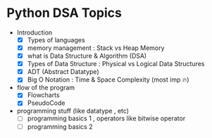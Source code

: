 # Python DSA Topics

- Introduction
    - [x] Types of languages
    - [x] memory management : Stack vs Heap Memory 
    - [x] what is Data Structure & Algorithm (DSA)
    - [x] Types of Data Structure : Physical vs Logical Data Structures
    - [x] ADT (Abstract Datatype)
    - [x] Big O Notation : Time & Space Complexity (most imp 🔥)

- flow of the program
    - [x] Flowcharts
    - [x] PseudoCode

- programming stuff (like datatype , etc)
    - [ ] programming basics 1 , operators like bitwise operator
    - [ ] programming basics 2
